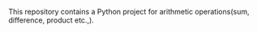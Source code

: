 This repository contains a Python project for arithmetic operations(sum, difference, product etc.,).
